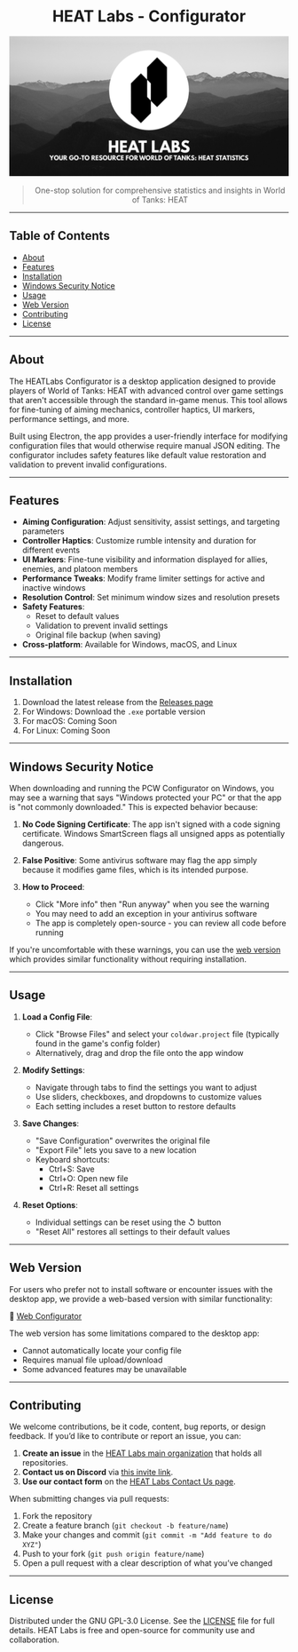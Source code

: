 <div align="center">

# HEAT Labs - Configurator

<img src="https://raw.githubusercontent.com/HEATLabs/HEAT-Labs-Images/refs/heads/main/social-share/HEATLabs.png" alt="HEAT Labs Banner"/>

> One-stop solution for comprehensive statistics and insights in World of Tanks: HEAT

</div>

---

## Table of Contents

- [About](#about)  
- [Features](#features)
- [Installation](#installation)
- [Windows Security Notice](#windows-security-notice)
- [Usage](#usage)
- [Web Version](#web-version)
- [Contributing](#contributing)  
- [License](#license)  

---

##  About

The HEATLabs Configurator is a desktop application designed to provide players of World of Tanks: HEAT with advanced control over game settings that aren't accessible through the standard in-game menus. This tool allows for fine-tuning of aiming mechanics, controller haptics, UI markers, performance settings, and more.

Built using Electron, the app provides a user-friendly interface for modifying configuration files that would otherwise require manual JSON editing. The configurator includes safety features like default value restoration and validation to prevent invalid configurations.

---

## Features

- **Aiming Configuration**: Adjust sensitivity, assist settings, and targeting parameters
- **Controller Haptics**: Customize rumble intensity and duration for different events
- **UI Markers**: Fine-tune visibility and information displayed for allies, enemies, and platoon members
- **Performance Tweaks**: Modify frame limiter settings for active and inactive windows
- **Resolution Control**: Set minimum window sizes and resolution presets
- **Safety Features**: 
  - Reset to default values
  - Validation to prevent invalid settings
  - Original file backup (when saving)
- **Cross-platform**: Available for Windows, macOS, and Linux

---

## Installation

1. Download the latest release from the [Releases page](https://github.com/HEATLabs/pcw-configurator/releases)
2. For Windows: Download the `.exe` portable version
3. For macOS: Coming Soon
4. For Linux: Coming Soon

---

## Windows Security Notice

When downloading and running the PCW Configurator on Windows, you may see a warning that says "Windows protected your PC" or that the app is "not commonly downloaded." This is expected behavior because:

1. **No Code Signing Certificate**: The app isn't signed with a code signing certificate. Windows SmartScreen flags all unsigned apps as potentially dangerous.

2. **False Positive**: Some antivirus software may flag the app simply because it modifies game files, which is its intended purpose.

3. **How to Proceed**:
   - Click "More info" then "Run anyway" when you see the warning
   - You may need to add an exception in your antivirus software
   - The app is completely open-source - you can review all code before running

If you're uncomfortable with these warnings, you can use the [web version](https://heatlabs.net/playground/configurator.html) which provides similar functionality without requiring installation.

---

## Usage

1. **Load a Config File**:
   - Click "Browse Files" and select your `coldwar.project` file (typically found in the game's config folder)
   - Alternatively, drag and drop the file onto the app window

2. **Modify Settings**:
   - Navigate through tabs to find the settings you want to adjust
   - Use sliders, checkboxes, and dropdowns to customize values
   - Each setting includes a reset button to restore defaults

3. **Save Changes**:
   - "Save Configuration" overwrites the original file
   - "Export File" lets you save to a new location
   - Keyboard shortcuts:
     - Ctrl+S: Save
     - Ctrl+O: Open new file
     - Ctrl+R: Reset all settings

4. **Reset Options**:
   - Individual settings can be reset using the ↺ button
   - "Reset All" restores all settings to their default values

---

## Web Version

For users who prefer not to install software or encounter issues with the desktop app, we provide a web-based version with similar functionality:

🔗 [Web Configurator](https://heatlabs.net/playground/configurator)

The web version has some limitations compared to the desktop app:
- Cannot automatically locate your config file
- Requires manual file upload/download
- Some advanced features may be unavailable

---

## Contributing

We welcome contributions, be it code, content, bug reports, or design feedback.
If you’d like to contribute or report an issue, you can:

1. **Create an issue** in the [HEAT Labs main organization](https://github.com/HEATLabs) that holds all repositories.
2. **Contact us on Discord** via [this invite link](https://discord.heatlabs.net).
3. **Use our contact form** on the [HEAT Labs Contact Us page](https://heatlabs.net/resources/contact-us).

When submitting changes via pull requests:

1. Fork the repository
2. Create a feature branch (`git checkout -b feature/name`)
3. Make your changes and commit (`git commit -m "Add feature to do XYZ"`)
4. Push to your fork (`git push origin feature/name`)
5. Open a pull request with a clear description of what you’ve changed

---

## License

Distributed under the GNU GPL-3.0 License. See the [LICENSE](LICENSE) file for full details. HEAT Labs is free and open-source for community use and collaboration.
